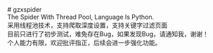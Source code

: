 ﻿<div># gzxspider</div>
<div>The Spider With Thread Pool, Language Is Python.</div>
<div>采用线程池技术，支持爬取深度设置，支持关键字过滤页面</div>
<div>目前只进行了初步测试，难免存在Bug，如果发现Bug，请通知我，谢谢！</div>
<div>个人能力有限，欢迎批评指正，后续会进一步强化功能。</div>